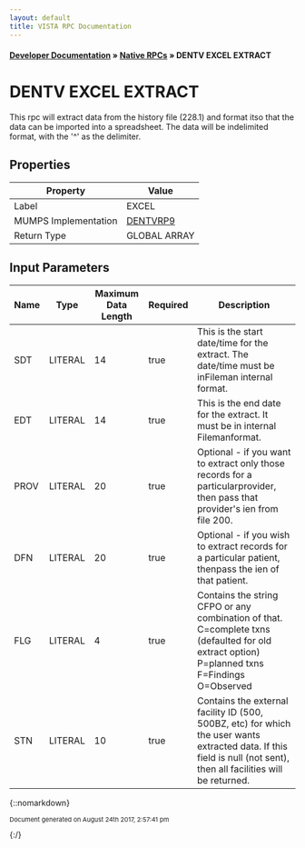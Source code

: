 ```yaml
---
layout: default
title: VISTA RPC Documentation
---
```


#### [Developer Documentation](../index) &#187; [Native RPCs](TableOfContents) &#187; DENTV EXCEL EXTRACT<br/>
# DENTV EXCEL EXTRACT

This rpc will extract data from the history file (228.1) and format itso that the data can be imported into a spreadsheet.  The data will be indelimited format, with the '^' as the delimiter.

## Properties

Property | Value
--- | ---
Label | EXCEL
MUMPS Implementation | [DENTVRP9](http://code.osehra.org/dox/Routine_DENTVRP9_source.html)
Return Type | GLOBAL ARRAY


## Input Parameters

Name | Type | Maximum Data Length | Required | Description
--- | --- | --- | --- | ---
SDT | LITERAL | 14 | true | This is the start date/time for the extract.  The date/time must be inFileman internal format.
EDT | LITERAL | 14 | true | This is the end date for the extract.  It must be in internal Filemanformat.
PROV | LITERAL | 20 | true | Optional - if you want to extract only those records for a particularprovider, then pass that provider&#x27;s ien from file 200.
DFN | LITERAL | 20 | true | Optional - if you wish to extract records for a particular patient, thenpass the ien of that patient.
FLG | LITERAL | 4 | true | Contains the string CFPO or any combination of that. C&#x3D;complete txns (defaulted for old extract option) P&#x3D;planned txns F&#x3D;Findings O&#x3D;Observed
STN | LITERAL | 10 | true | Contains the external facility ID (500, 500BZ, etc) for which the user wants extracted data.  If this field is null (not sent), then all facilities will be returned.



{::nomarkdown} <br/><p style="font-size: 11px">Document generated on August 24th 2017, 2:57:41 pm</p>{:/}